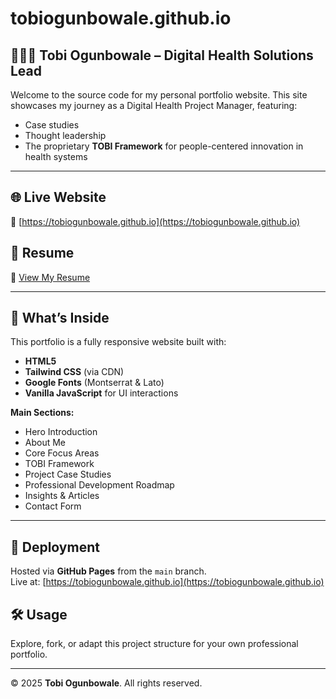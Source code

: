 # tobiogunbowale.github.io

## 👩🏽‍💻 Tobi Ogunbowale – Digital Health Solutions Lead

Welcome to the source code for my personal portfolio website. This site showcases my journey as a Digital Health Project Manager, featuring:

- Case studies
- Thought leadership
- The proprietary **TOBI Framework** for people-centered innovation in health systems

---

## 🌐 Live Website  
🔗 [https://tobiogunbowale.github.io](https://tobiogunbowale.github.io)

## 📄 Resume  
📎 [View My Resume](https://drive.google.com/file/d/1M0-cMGqlrD077OrGUsRGZLgPv9SB29Yl/view?usp=drive_link)

---

## 📁 What’s Inside

This portfolio is a fully responsive website built with:

- **HTML5**
- **Tailwind CSS** (via CDN)
- **Google Fonts** (Montserrat & Lato)
- **Vanilla JavaScript** for UI interactions

**Main Sections:**
- Hero Introduction
- About Me
- Core Focus Areas
- TOBI Framework
- Project Case Studies
- Professional Development Roadmap
- Insights & Articles
- Contact Form

---

## 🚀 Deployment
Hosted via **GitHub Pages** from the `main` branch.  
Live at: [https://tobiogunbowale.github.io](https://tobiogunbowale.github.io)

## 🛠 Usage
Explore, fork, or adapt this project structure for your own professional portfolio.

---

© 2025 **Tobi Ogunbowale**. All rights reserved.
